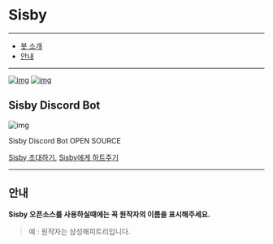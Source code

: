 # Sisby
---
- [봇 소개](#Sisby-Discord-Bot)
- [안내](#안내)
---
[![img](https://api.koreanbots.dev/widget/bots/servers/726376311710548049.svg)](https://koreanbots.dev/bots/726376311710548049) [![img](https://api.koreanbots.dev/widget/bots/votes/726376311710548049.svg)](https://koreanbots.dev/bots/726376311710548049)
## Sisby Discord Bot
![img](https://raw.githubusercontent.com/samsunghappytree123/Sisby/master/image/sisby.png)

Sisby Discord Bot OPEN SOURCE

[Sisby 초대하기](https://discord.com/oauth2/authorize?client_id=726376311710548049&permissions=70641734&scope=bot), [Sisby에게 하트주기](https://koreanbots.dev/bots/726376311710548049)

---

## 안내
**Sisby 오픈소스를 사용하실때에는 꼭 원작자의 이름을 표시해주세요.**
> 예 : 원작자는 삼성해피트리입니다.
